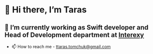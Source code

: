 # 👋 Hi there, I’m Taras

## 🌱 I’m currently working as Swift developer and Head of Development department at [Interexy](https://interexy.com/)

- 📫 How to reach me - ttaras.tomchuk@gmail.com
